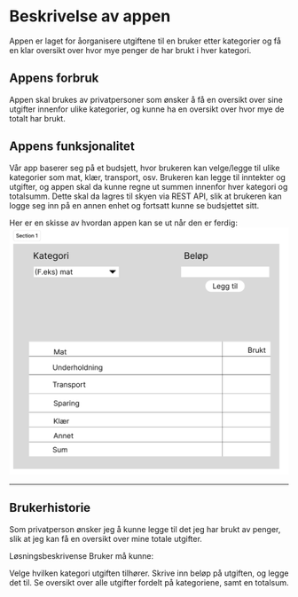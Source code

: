 # Beskrivelse av appen
Appen er laget for åorganisere utgiftene til en bruker etter kategorier 
og få en klar oversikt over 
hvor mye penger de har brukt i hver kategori.


## Appens forbruk
Appen skal brukes av privatpersoner som ønsker å få en oversikt over sine utgifter innenfor ulike kategorier, 
og kunne ha en oversikt over hvor mye de totalt har brukt.

## Appens funksjonalitet
Vår app baserer seg på et budsjett, hvor brukeren kan velge/legge til ulike kategorier
som mat, klær, transport, osv. Brukeren kan legge til inntekter og utgifter, og appen skal da kunne
regne ut summen innenfor hver kategori og totalsumm.
Dette skal da lagres til skyen via REST API, slik at brukeren kan logge seg inn på en annen enhet og fortsatt
kunne se budsjettet sitt.

Her er en skisse av hvordan appen kan se ut når den er ferdig:
![img.png](img.png)

---
## Brukerhistorie
Som privatperson ønsker jeg å kunne legge til det jeg har brukt av penger, slik at jeg kan få en oversikt over mine totale utgifter.

Løsningsbeskrivense
Bruker må kunne:

Velge hvilken kategori utgiften tilhører.
Skrive inn beløp på utgiften, og legge det til.
Se oversikt over alle utgifter fordelt på kategoriene, samt en totalsum.



